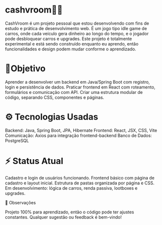# cashvroom🚗💸

CashVroom é um projeto pessoal que estou desenvolvendo com fins de estudo e prática de desenvolvimento web. É um jogo tipo idle game de carros, onde cada veículo gera dinheiro ao longo do tempo, e o jogador pode desbloquear carros e upgrades.
Este projeto é totalmente experimental e está sendo construído enquanto eu aprendo, então funcionalidades e design podem mudar conforme o aprendizado.

# 🎯Objetivo
Aprender a desenvolver um backend em Java/Spring Boot com registro, login e persistência de dados.
Praticar frontend em React com roteamento, formulários e comunicação com API.
Criar uma estrutura modular de código, separando CSS, componentes e páginas.

# ⚙ Tecnologias Usadas

Backend: Java, Spring Boot, JPA, Hibernate
Frontend: React, JSX, CSS, Vite
Comunicação: Axios para integração frontend-backend
Banco de Dados: PostgreSQL 

# ⚡ Status Atual

Cadastro e login de usuários funcionando.
Frontend básico com página de cadastro e layout inicial.
Estrutura de pastas organizada por página e CSS.
Em desenvolvimento: lógica de carros, renda passiva, lootboxes e upgrades.

📝 Observações

Projeto 100% para aprendizado, então o código pode ter ajustes constantes.
Qualquer sugestão ou feedback é bem-vindo!
